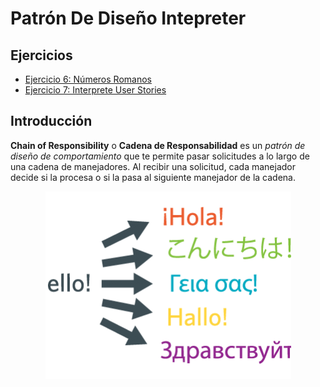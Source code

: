 # Patrón De Diseño Intepreter

## Ejercicios
-  [Ejercicio 6: Números Romanos ](https://github.com/AleS900/Design_Patterns/tree/main/src/main/java/interpreter/e6_numeros_romanos)
-  [Ejercicio 7: Interprete User Stories](https://github.com/AleS900/Design_Patterns/tree/main/src/main/java/interpreter/e7_interprete_user_stories)

## Introducción
**Chain of Responsibility** o **Cadena de Responsabilidad** es un *patrón de diseño de comportamiento* que te permite pasar solicitudes a lo largo de una cadena de manejadores. Al recibir una solicitud, cada manejador decide si la procesa o si la pasa al siguiente manejador de la cadena.
</br>
 <p align="center">
    <img src="https://github.com/AleS900/prueba/blob/master/assets/1_aktl9RllPoIN9uymMnKo1Q.png" />
 </p>
 
